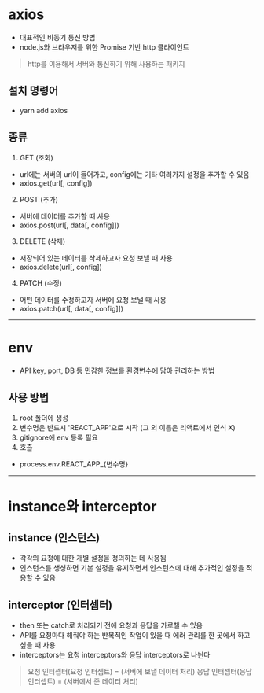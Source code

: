 # axios
- 대표적인 비동기 통신 방법
- node.js와 브라우저를 위한 Promise 기반 http 클라이언트
> http를 이용해서 서버와 통신하기 위해 사용하는 패키지

## 설치 명령어
- yarn add axios

## 종류
1. GET (조회)
- url에는 서버의 url이 들어가고, config에는 기타 여러가지 설정을 추가할 수 있음
- axios.get(url[, config])

2. POST (추가)
- 서버에 데이터를 추가할 때 사용
- axios.post(url[, data[, config]])

3. DELETE (삭제)
- 저장되어 있는 데이터를 삭제하고자 요청 보낼 때 사용
- axios.delete(url[, config])

4. PATCH (수정)
- 어떤 데이터를 수정하고자 서버에 요청 보낼 때 사용
- axios.patch(url[, data[, config]])

* * *
# env
- API key, port, DB 등 민감한 정보를 환경변수에 담아 관리하는 방법

## 사용 방법
1. root 폴더에 생성
2. 변수명은 반드시 'REACT_APP'으로 시작 (그 외 이름은 리액트에서 인식 X)
3. gitignore에 env 등록 필요
4. 호출
- process.env.REACT_APP_{변수명}

* * *
# instance와 interceptor

## instance (인스턴스)
- 각각의 요청에 대한 개별 설정을 정의하는 데 사용됨
- 인스턴스를 생성하면 기본 설정을 유지하면서 인스턴스에 대해 추가적인 설정을 적용할 수 있음

## interceptor (인터셉터)
- then 또는 catch로 처리되기 전에 요청과 응답을 가로챌 수 있음
- API를 요청마다 해줘야 하는 반복적인 작업이 있을 때 에러 관리를 한 곳에서 하고 싶을 때 사용
- interceptors는 요청 interceptors와 응답 interceptors로 나뉜다
> 요청 인터셉터(요청 인터셉트) = (서버에 보낼 데이터 처리)
> 응답 인터셉터(응답 인터셉트) = (서버에서 준 데이터 처리)